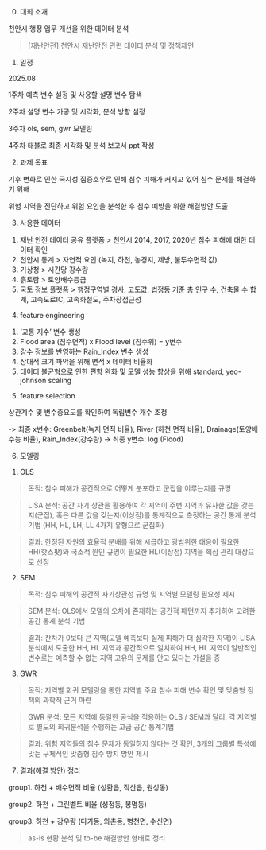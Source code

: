 0. 대회 소개

천안시 행정 업무 개선을 위한 데이터 분석

> [재난안전] 천안시 재난안전 관련 데이터 분석 및 정책제언


1. 일정

2025.08

1주차 예측 변수 설정 및 사용할 설명 변수 탐색

2주차 설명 변수 가공 및 시각화, 분석 방향 설정

3주차 ols, sem, gwr 모델링

4주차 태블로 최종 시각화 및 분석 보고서 ppt 작성


2. 과제 목표

기후 변화로 인한 국지성 집중호우로 인해 침수 피해가 커지고 있어 침수 문제를 해결하기 위해 

위험 지역을 진단하고 위험 요인을 분석한 후 침수 예방을 위한 해결방안 도출

3. 사용한 데이터
  1) 재난 안전 데이터 공유 플랫폼 > 천안시 2014, 2017, 2020년 침수 피해에 대한 데이터 확인
  2) 천안시 통계 > 자연적 요인 (녹지, 하천, 농경지, 제방, 불투수면적 값)
  3) 기상청 > 시간당 강수량
  4) 흙토람 > 토양배수등급
  5) 국토 정보 플랫폼 > 행정구역별 경사, 고도값, 법정동 기준 총 인구 수, 건축물 수 합계, 고속도로IC, 고속화철도, 주차장접근성
     
4. feature engineering
  1) ‘교통 지수’ 변수 생성
  2) Flood area (침수면적) x Flood level (침수위) = y변수
  3) 강수 정보를 반영하는 Rain_Index 변수 생성
  4) 상대적 크기 파악을 위해 면적 x 데이터 비율화
  5) 데이터 불균형으로 인한 편향 완화 및 모델 성능 향상을 위해 standard, yeo-johnson scaling
     
5. feature selection
>
상관계수 및 변수중요도를 확인하여 독립변수 개수 조정
>
-> 최종 x변수: Greenbelt(녹지 면적 비율), River (하천 면적 비율), Drainage(토양배수능 비율), Rain_Index(강수량)
-> 최종 y변수: log (Flood)

6. 모델링
1) OLS
> 목적: 침수 피해가 공간적으로 어떻게 분포하고 군집을 이루는지를 규명

> LISA 분석: 공간 자기 상관을 활용하여 각 지역이 주변 지역과 유사한 값을 갖는지(군집), 혹은 다른 값을 갖는지(이상점)를 통계적으로 측정하는 공간 통계 분석 기법
             (HH, HL, LH, LL 4가지 유형으로 군집화)

> 결과: 한정된 자원의 효율적 분배를 위해 시급하고 광범위한 대응이 필요한 HH(핫스팟)와 국소적 원인 규명이 필요한 HL(이상점) 지역을 핵심 관리 대상으로 선정

2) SEM
> 목적: 침수 피해의 공간적 자기상관성 규명 및 지역별 모델링 필요성 제시

> SEM 분석: OLS에서 모델의 오차에 존재하는 공간적 패턴까지 추가하여 고려한 공간 통계 분석 기법

> 결과: 잔차가 0보다 큰 지역(모델 예측보다 실제 피해가 더 심각한 지역)이 LISA 분석에서 도출한 HH, HL 지역과 공간적으로 일치하여 HH, HL 지역이 일반적인 변수로는 예측할 수 없는 지역 고유의 문제를 안고 있다는 가설을 증

3) GWR
> 목적: 지역별 회귀 모델링을 통한 지역별 주요 침수 피해 변수 확인 및 맞춤형 정책의 과학적 근거 마련

> GWR 분석: 모든 지역에 동일한 공식을 적용하는 OLS / SEM과 달리, 각 지역별로 별도의 회귀분석을 수행하는 고급 공간 통계기법

> 결과: 위험 지역들의 침수 문제가 동일하지 않다는 것 확인, 3개의 그룹별 특성에 맞는 구체적인 맞춤형 침수 방지 방안 제시


7. 결과(해결 방안) 정리
>
   group1. 하천 + 배수면적 비율 (성환읍, 직산읍, 원성동)
>
   group2. 하천 + 그린벨트 비율 (성정동, 봉명동)
>
   group3. 하천 + 강우량 (다가동, 와촌동, 병천면, 수신면)

   
   > as-is 현황 분석 및 to-be 해결방안 형태로 정리
